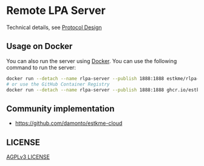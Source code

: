 # Remote LPA Server

Technical details, see [Protocol Design](docs/protocol-design.md)

## Usage on Docker

You can also run the server using [Docker](https://docs.docker.com/engine/install/).
You can use the following command to run the server:

```bash
docker run --detach --name rlpa-server --publish 1888:1888 estkme/rlpa-server:latest
# or use the GitHub Container Registry
docker run --detach --name rlpa-server --publish 1888:1888 ghcr.io/estkme-group/rlpa-server:latest
```

## Community implementation

- <https://github.com/damonto/estkme-cloud>

## LICENSE

[AGPLv3 LICENSE](LICENSE)
